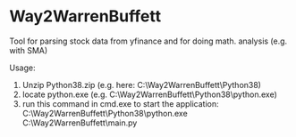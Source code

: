 # Way2WarrenBuffett
Tool for parsing stock data from yfinance and for doing math. analysis (e.g. with SMA)

Usage:
1.	Unzip Python38.zip (e.g. here: C:\Way2WarrenBuffett\Python38)
2.  locate python.exe (e.g. C:\Way2WarrenBuffett\Python38\python.exe)
3.  run this command in cmd.exe to start the application:
	C:\Way2WarrenBuffett\Python38\python.exe C:\Way2WarrenBuffett\main.py
	